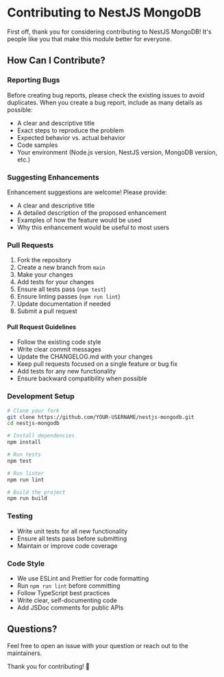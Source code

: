 # Contributing to NestJS MongoDB

First off, thank you for considering contributing to NestJS MongoDB! It's people like you that make this module better for everyone.

## How Can I Contribute?

### Reporting Bugs

Before creating bug reports, please check the existing issues to avoid duplicates. When you create a bug report, include as many details as possible:

- A clear and descriptive title
- Exact steps to reproduce the problem
- Expected behavior vs. actual behavior
- Code samples
- Your environment (Node.js version, NestJS version, MongoDB version, etc.)

### Suggesting Enhancements

Enhancement suggestions are welcome! Please provide:

- A clear and descriptive title
- A detailed description of the proposed enhancement
- Examples of how the feature would be used
- Why this enhancement would be useful to most users

### Pull Requests

1. Fork the repository
2. Create a new branch from `main`
3. Make your changes
4. Add tests for your changes
5. Ensure all tests pass (`npm test`)
6. Ensure linting passes (`npm run lint`)
7. Update documentation if needed
8. Submit a pull request

#### Pull Request Guidelines

- Follow the existing code style
- Write clear commit messages
- Update the CHANGELOG.md with your changes
- Keep pull requests focused on a single feature or bug fix
- Add tests for any new functionality
- Ensure backward compatibility when possible

### Development Setup

```bash
# Clone your fork
git clone https://github.com/YOUR-USERNAME/nestjs-mongodb.git
cd nestjs-mongodb

# Install dependencies
npm install

# Run tests
npm test

# Run linter
npm run lint

# Build the project
npm run build
```

### Testing

- Write unit tests for all new functionality
- Ensure all tests pass before submitting
- Maintain or improve code coverage

### Code Style

- We use ESLint and Prettier for code formatting
- Run `npm run lint` before committing
- Follow TypeScript best practices
- Write clear, self-documenting code
- Add JSDoc comments for public APIs

## Questions?

Feel free to open an issue with your question or reach out to the maintainers.

Thank you for contributing! 🎉
